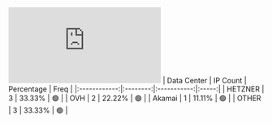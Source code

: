 ![Diagramm](https://github.com/obajay/StateSync-snapshots/blob/main/Projects/Likecoin/1/README.md)
| Data Center | IP Count | Percentage | Freq |
|:------------:|:--------:|:-----------:|:-----:|
| HETZNER | 3 | 33.33% | 🟢 |
| OVH | 2 | 22.22% | 🟢 |
| Akamai | 1 | 11.11% | 🟢 |
| OTHER | 3 | 33.33% | 🟢 |